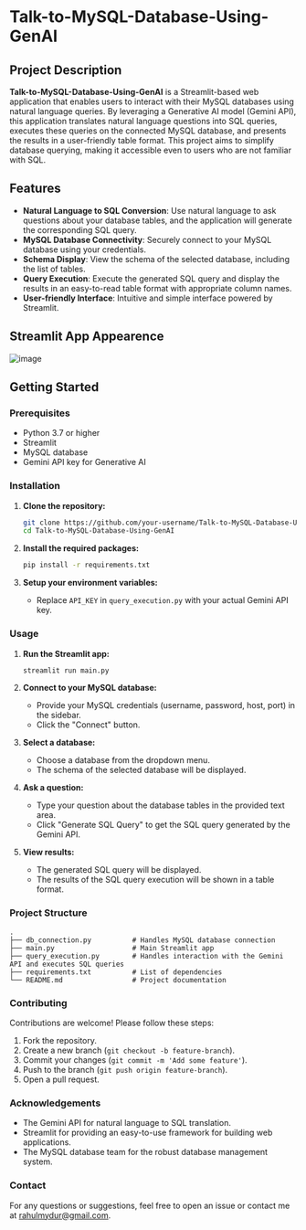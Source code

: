 # Talk-to-MySQL-Database-Using-GenAI

## Project Description

**Talk-to-MySQL-Database-Using-GenAI** is a Streamlit-based web application that enables users to interact with their MySQL databases using natural language queries. By leveraging a Generative AI model (Gemini API), this application translates natural language questions into SQL queries, executes these queries on the connected MySQL database, and presents the results in a user-friendly table format. This project aims to simplify database querying, making it accessible even to users who are not familiar with SQL.

## Features
- **Natural Language to SQL Conversion**: Use natural language to ask questions about your database tables, and the application will generate the corresponding SQL query.
- **MySQL Database Connectivity**: Securely connect to your MySQL database using your credentials.
- **Schema Display**: View the schema of the selected database, including the list of tables.
- **Query Execution**: Execute the generated SQL query and display the results in an easy-to-read table format with appropriate column names.
- **User-friendly Interface**: Intuitive and simple interface powered by Streamlit.

## Streamlit App Appearence
![image](https://github.com/user-attachments/assets/1b9640c2-c683-4561-a2d4-c1e2b3521327)

## Getting Started

### Prerequisites
- Python 3.7 or higher
- Streamlit
- MySQL database
- Gemini API key for Generative AI

### Installation

1. **Clone the repository:**
   ```sh
   git clone https://github.com/your-username/Talk-to-MySQL-Database-Using-GenAI.git
   cd Talk-to-MySQL-Database-Using-GenAI
   ```

2. **Install the required packages:**
   ```sh
   pip install -r requirements.txt
   ```

3. **Setup your environment variables:**
   - Replace `API_KEY` in `query_execution.py` with your actual Gemini API key.

### Usage

1. **Run the Streamlit app:**
   ```sh
   streamlit run main.py
   ```

2. **Connect to your MySQL database:**
   - Provide your MySQL credentials (username, password, host, port) in the sidebar.
   - Click the "Connect" button.

3. **Select a database:**
   - Choose a database from the dropdown menu.
   - The schema of the selected database will be displayed.

4. **Ask a question:**
   - Type your question about the database tables in the provided text area.
   - Click "Generate SQL Query" to get the SQL query generated by the Gemini API.

5. **View results:**
   - The generated SQL query will be displayed.
   - The results of the SQL query execution will be shown in a table format.

### Project Structure

```
.
├── db_connection.py          # Handles MySQL database connection
├── main.py                   # Main Streamlit app
├── query_execution.py        # Handles interaction with the Gemini API and executes SQL queries
├── requirements.txt          # List of dependencies
└── README.md                 # Project documentation
```

### Contributing

Contributions are welcome! Please follow these steps:

1. Fork the repository.
2. Create a new branch (`git checkout -b feature-branch`).
3. Commit your changes (`git commit -m 'Add some feature'`).
4. Push to the branch (`git push origin feature-branch`).
5. Open a pull request.


### Acknowledgements

- The Gemini API for natural language to SQL translation.
- Streamlit for providing an easy-to-use framework for building web applications.
- The MySQL database team for the robust database management system.

### Contact

For any questions or suggestions, feel free to open an issue or contact me at [rahulmydur@gmail.com](mailto:rahulmydur@gmail.com).
